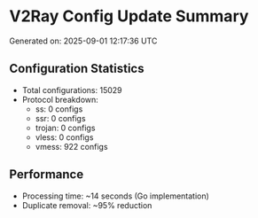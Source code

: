 # V2Ray Config Update Summary
Generated on: 2025-09-01 12:17:36 UTC

## Configuration Statistics
- Total configurations: 15029
- Protocol breakdown:
  - ss: 0 configs
  - ssr: 0 configs
  - trojan: 0 configs
  - vless: 0 configs
  - vmess: 922 configs

## Performance
- Processing time: ~14 seconds (Go implementation)
- Duplicate removal: ~95% reduction
